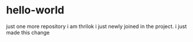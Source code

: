 # hello-world
just one more repository
i am thrilok
i just newly joined in the project. i just made this change
